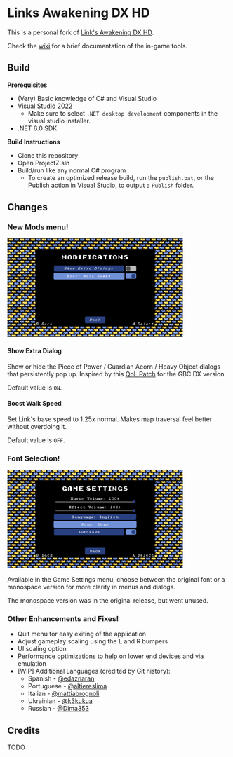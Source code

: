 # Links Awakening DX HD

This is a personal fork of [Link's Awakening DX HD](https://linksawakeningdxhd.itch.io/links-awakening-dx-hd).

Check the [wiki](https://github.com/ihm-tswow/Links-Awakening-DX-HD/wiki) for a brief documentation of the in-game tools.

## Build

**Prerequisites**

- (Very) Basic knowledge of C# and Visual Studio
- [Visual Studio 2022](https://visualstudio.microsoft.com/downloads/)
    - Make sure to select `.NET desktop development` components in the visual studio installer.
- .NET 6.0 SDK

**Build Instructions**

- Clone this repository
- Open ProjectZ.sln
- Build/run like any normal C# program
    - To create an optimized release build, run the `publish.bat`, or the Publish action in Visual Studio, to output a `Publish` folder.

## Changes

### New Mods menu!

<img src="Assets/menu_settings_mods.png" style="width: 400px" alt="Modifications Menu" title="Modifications Menu">

#### Show Extra Dialog

Show or hide the Piece of Power / Guardian Acorn / Heavy Object dialogs that persistently pop up. Inspired by this [QoL Patch](https://www.romhacking.net/hacks/3597/) for the GBC DX version.

Default value is `ON`.

#### Boost Walk Speed

Set Link's base speed to 1.25x normal. Makes map traversal feel better without overdoing it.

Default value is `OFF`.

### Font Selection!

<img src="Assets/menu_settings_game.png" style="width: 400px" alt="Game Settings Menu" title="Game Settings Menu">

Available in the Game Settings menu, choose between the original font or a monospace version for more clarity in menus and dialogs.

The monospace version was in the original release, but went unused.

### Other Enhancements and Fixes!

- Quit menu for easy exiting of the application
- Adjust gameplay scaling using the L and R bumpers
- UI scaling option
- Performance optimizations to help on lower end devices and via emulation
- [WIP] Additional Languages (credited by Git history):
    - Spanish - [@edaznaran](https://github.com/edaznaran)
    - Portuguese - [@altiereslima](https://github.com/altiereslima)
    - Italian - [@mattiabrognoli](https://github.com/mattiabrognoli)
    - Ukrainian - [@k3kukua](https://github.com/k3kukua)
    - Russian - [@Dima353](https://github.com/Dima353)

## Credits

TODO
